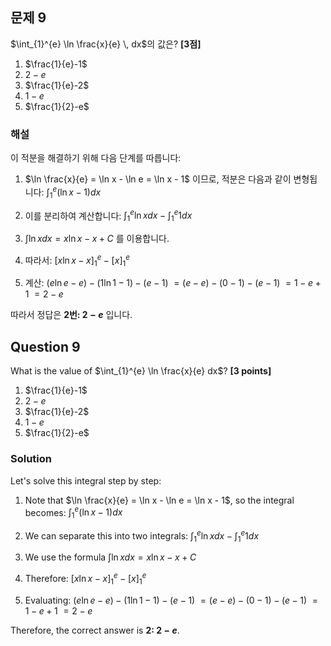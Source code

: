 ## 문제 9

$\int_{1}^{e} \ln \frac{x}{e} \, dx$의 값은? **[3점]**

1. $\frac{1}{e}-1$
2. $2-e$
3. $\frac{1}{e}-2$
4. $1-e$
5. $\frac{1}{2}-e$

### 해설

이 적분을 해결하기 위해 다음 단계를 따릅니다:

1) $\ln \frac{x}{e} = \ln x - \ln e = \ln x - 1$ 이므로, 적분은 다음과 같이 변형됩니다:
   $\int_{1}^{e} (\ln x - 1) dx$

2) 이를 분리하여 계산합니다:
   $\int_{1}^{e} \ln x dx - \int_{1}^{e} 1 dx$

3) $\int \ln x dx = x \ln x - x + C$ 를 이용합니다.

4) 따라서:
   $[x \ln x - x]_{1}^{e} - [x]_{1}^{e}$

5) 계산:
   $(e \ln e - e) - (1 \ln 1 - 1) - (e - 1)$
   $= (e - e) - (0 - 1) - (e - 1)$
   $= 1 - e + 1$
   $= 2 - e$

따라서 정답은 **2번: $2-e$** 입니다.

## Question 9

What is the value of $\int_{1}^{e} \ln \frac{x}{e} dx$? **[3 points]**

1. $\frac{1}{e}-1$
2. $2-e$
3. $\frac{1}{e}-2$
4. $1-e$
5. $\frac{1}{2}-e$

### Solution

Let's solve this integral step by step:

1) Note that $\ln \frac{x}{e} = \ln x - \ln e = \ln x - 1$, so the integral becomes:
   $\int_{1}^{e} (\ln x - 1) dx$

2) We can separate this into two integrals:
   $\int_{1}^{e} \ln x dx - \int_{1}^{e} 1 dx$

3) We use the formula $\int \ln x dx = x \ln x - x + C$

4) Therefore:
   $[x \ln x - x]_{1}^{e} - [x]_{1}^{e}$

5) Evaluating:
   $(e \ln e - e) - (1 \ln 1 - 1) - (e - 1)$
   $= (e - e) - (0 - 1) - (e - 1)$
   $= 1 - e + 1$
   $= 2 - e$

Therefore, the correct answer is **2: $2-e$**.